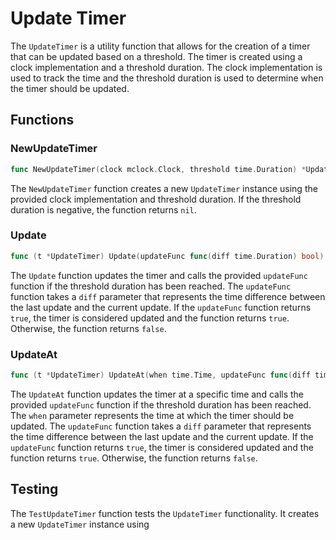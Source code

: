 # Update Timer

The `UpdateTimer` is a utility function that allows for the creation of a timer that can be updated based on a threshold. The timer is created using a clock implementation and a threshold duration. The clock implementation is used to track the time and the threshold duration is used to determine when the timer should be updated.

## Functions

### NewUpdateTimer

```go
func NewUpdateTimer(clock mclock.Clock, threshold time.Duration) *UpdateTimer
```

The `NewUpdateTimer` function creates a new `UpdateTimer` instance using the provided clock implementation and threshold duration. If the threshold duration is negative, the function returns `nil`.

### Update

```go
func (t *UpdateTimer) Update(updateFunc func(diff time.Duration) bool) bool
```

The `Update` function updates the timer and calls the provided `updateFunc` function if the threshold duration has been reached. The `updateFunc` function takes a `diff` parameter that represents the time difference between the last update and the current update. If the `updateFunc` function returns `true`, the timer is considered updated and the function returns `true`. Otherwise, the function returns `false`.

### UpdateAt

```go
func (t *UpdateTimer) UpdateAt(when time.Time, updateFunc func(diff time.Duration) bool) bool
```

The `UpdateAt` function updates the timer at a specific time and calls the provided `updateFunc` function if the threshold duration has been reached. The `when` parameter represents the time at which the timer should be updated. The `updateFunc` function takes a `diff` parameter that represents the time difference between the last update and the current update. If the `updateFunc` function returns `true`, the timer is considered updated and the function returns `true`. Otherwise, the function returns `false`.

## Testing

The `TestUpdateTimer` function tests the `UpdateTimer` functionality. It creates a new `UpdateTimer` instance using